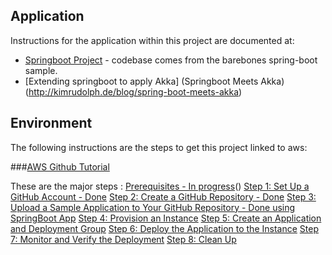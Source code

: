 ## Application
Instructions for the application within this project are documented at:

- [Springboot Project](https://github.com/spring-guides/gs-spring-boot) - codebase comes from the barebones spring-boot sample.
- [Extending springboot to apply Akka] (Springboot Meets Akka)(http://kimrudolph.de/blog/spring-boot-meets-akka)

## Environment

The following instructions are the steps to get this project linked to aws:

###[AWS Github Tutorial](http://docs.aws.amazon.com/codedeploy/latest/userguide/tutorials-github.html)

These are the major steps :
[Prerequisites - In progress](http://docs.aws.amazon.com/codedeploy/latest/userguide/tutorials-github-prerequisites.html)()
[Step 1: Set Up a GitHub Account - Done](http://docs.aws.amazon.com/codedeploy/latest/userguide/tutorials-github-create-github-account.html)
[Step 2: Create a GitHub Repository - Done](http://docs.aws.amazon.com/codedeploy/latest/userguide/tutorials-github.html)
[Step 3: Upload a Sample Application to Your GitHub Repository - Done using SpringBoot App](http://docs.aws.amazon.com/codedeploy/latest/userguide/tutorials-github-upload-sample-revision.html)
[Step 4: Provision an Instance](http://docs.aws.amazon.com/codedeploy/latest/userguide/tutorials-github-provision-instance.html)
[Step 5: Create an Application and Deployment Group]()
[Step 6: Deploy the Application to the Instance]()
[Step 7: Monitor and Verify the Deployment]()
[Step 8: Clean Up]()


